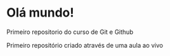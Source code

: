 # Olá mundo!
 Primeiro repositorio do curso de Git e Github

Primeiro repositório criado através de uma aula ao vivo